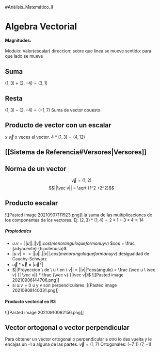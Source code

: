 #Análisis_Matemático_II
# Algebra Vectorial
#### Magnitudes:
Modulo: Valor(escalar)
direccion: sobre que linea se mueve
sentido: para que lado se mueve
## Suma
$(1, 3) + (2, -4) = (3, 1)$
## Resta
$(1, 3) - (2, -4) = (-1, 7)$
Suma de vector opuesto
## Producto de vector con un escalar
$x \ \vec v$ x veces el vector.
$4 * (1, 3) = (4, 12)$
## [[Sistema de Referencia#Versores|Versores]]
## Norma de un vector
$$ \vec v = (1, 2)$$ 
$$||\vec v|| = \sqrt {1^2 +2^2}$$ 
## Producto escalar 
![[Pasted image 20210907111923.png]]
la suma de las multiplicaciones de los componentes de los vectores.
Ej: $(2, 3) * (1, 4) = 2 * 1 + 3 * 4 = 14$
##### Propiedades
- $u.v = ||u|| .||v|| . cos(menor angulo que forman u y v)$
$cos = \frac {adyacente} {hipotenusa}$
- $|u.v| >= ||u|| .||v|| . cos(menor angulo que forman u y v)$ desigualdad de Cauchy-Schwarz
- $\vec u * \vec u = |\vec u^2|$
- $||Proyeccion \ de \ u \ en \ v|| = ||v||*cos(angulo) = \frac {\vec u \ \vec v} {| \vec v|} * \frac {\vec v} {|\vec v|}$
![[Pasted image 20210906144706.png]] 
- si $u.v=0$  u y v son perpendiculares
![[Pasted image 20210908140331.png]]
#### Producto vectorial en R3
![[Pasted image 20210910092156.png]]
## Vector ortogonal o vector perpendicular
Para obtener un vector ortogonal o perpendicular a otro lo das vuelta y le encajas un -1 a alguna de las partes. 
$\vec v =(1, 7)$
Ortogonales: $(-7,1) \ (7,-1)$